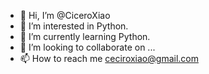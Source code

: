 - 👋 Hi, I’m @CiceroXiao
- 👀 I’m interested in Python.
- 🌱 I’m currently learning Python.
- 💞️ I’m looking to collaborate on ...
- 📫 How to reach me ceciroxiao@gmail.com

<!---
CiceroXiao/CiceroXiao is a ✨ special ✨ repository because its `README.md` (this file) appears on your GitHub profile.
You can click the Preview link to take a look at your changes.
--->

